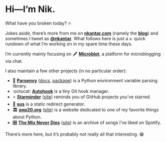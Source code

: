 # Hi—I’m Nik.

What have _you_ broken today? :fire:

Jokes aside, there’s more from me on [**nkantar.com**] (namely the [**blog**]) and sometimes I tweet as [**@nkantar**].
What follows here is just a v. quick rundown of what I’m working on in my spare time these days.

I’m currently mainly focusing on :fountain_pen: [**Microblot**], a platform for microblogging via chat.

I also maintain a few other projects (in no particular order):

- :snake: [**Parsenvy**] ([docs][parsedocs], [package][parsepackage]) is a Python environment variable parsing library.
- :octocat: [**Autohook**] is a tiny Git hook manager.
- :star: [**Starminder**] ([site][star]) reminds you of GitHub projects you’ve starred.
- :link: [**sus**] is a static redirect generator.
- :classical_building: [**pep20.org**] ([site][pep20]) is a website dedicated to one of my favorite things about Python.
- :control_knobs: [**The Mix Never Dies**] ([site][tmnd]) is an archive of songs I’ve liked on Spotify.

There’s more here, but it’s probably not really all that interesting. :grin:


[**nkantar.com**]: https://nkantar.com "Nik Kantar"
[**blog**]: https://www.nkantar.com/blog/ "Blog | Nik Kantar"
[**@nkantar**]: https://twitter.com/nkantar "Nik Kantar (@kantar) / Twitter"
[**Microblot**]: https://github.com/nkantar/Microblot "nkantar/Microblot on GitHub"
[**Autohook**]: https://github.com/Autohook/Autohook "Autohook/Autohook on GitHub"
[**Parsenvy**]: https://github.com/nkantar/Parsenvy "nkantar/Parsenvy on GitHub"
[parsedocs]: https://parsenvy.readthedocs.io/en/latest/ "Parsenvy documentation"
[parsepackage]: https://pypi.org/project/parsenvy/ "parsenvy · PyPI"
[**Starminder**]: https://github.com/nkantar/Starminder "nkantar/Starminder on GitHub"
[star]: https://starminder.xyz "Starminder"
[**The Mix Never Dies**]: https://github.com/nkantar/TheMixNeverDies.com "nkantar/TheMixNeverDies.com on GitHub"
[tmnd]: https://themixneverdies.com "The Mix Never Dies"
[**pep20.org**]: https://github.com/nkantar/pep20.org "nkantar/pep20.org on GitHub"
[pep20]: https://pep20.org "PEP 20 ~ The Zen of Python"
[**sus**]: https://github.com/nkantar/sus "nkantar/sus on GitHub"
